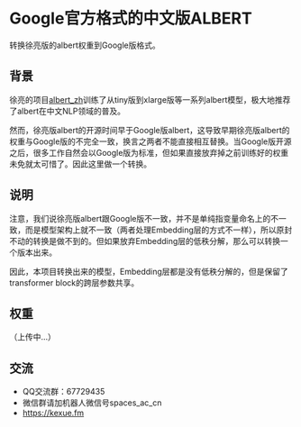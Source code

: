 # Google官方格式的中文版ALBERT

转换徐亮版的albert权重到Google版格式。

## 背景

徐亮的项目<a href="https://github.com/brightmart/albert_zh">albert_zh</a>训练了从tiny版到xlarge版等一系列albert模型，极大地推荐了albert在中文NLP领域的普及。

然而，徐亮版albert的开源时间早于Google版albert，这导致早期徐亮版albert的权重与Google版的不完全一致，换言之两者不能直接相互替换。当Google版开源之后，很多工作自然会以Google版为标准，但如果直接放弃掉之前训练好的权重未免就太可惜了。因此这里做一个转换。

## 说明

注意，我们说徐亮版albert跟Google版不一致，并不是单纯指变量命名上的不一致，而是模型架构上就不一致（两者处理Embedding层的方式不一样），所以原封不动的转换是做不到的。但如果放弃Embedding层的低秩分解，那么可以转换一个版本出来。

因此，本项目转换出来的模型，Embedding层都是没有低秩分解的，但是保留了transformer block的跨层参数共享。

## 权重

（上传中...）

## 交流

- QQ交流群：67729435
- 微信群请加机器人微信号spaces_ac_cn
- https://kexue.fm
